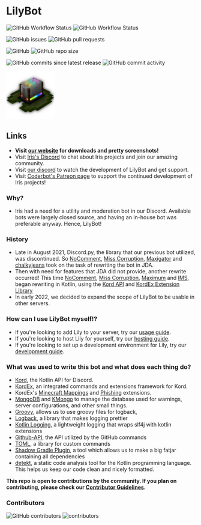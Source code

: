 # LilyBot
![GitHub Workflow Status](https://img.shields.io/github/workflow/status/IrisShaders/LilyBot/Build%20Only?label=Build%20Only)
![GitHub Workflow Status](https://img.shields.io/github/workflow/status/IrisShaders/LilyBot/Build%20&%20Deploy?label=Build%20and%20Deploy)

![GitHub issues](https://img.shields.io/github/issues/IrisShaders/LilyBot?label=Issues)
![GitHub pull requests](https://img.shields.io/github/issues-pr/IrisShaders/LilyBot?label=Pull%20Requests) 

![GitHub](https://img.shields.io/github/license/IrisShaders/LilyBot?label=License)
![GitHub repo size](https://img.shields.io/github/repo-size/IrisShaders/LilyBot?label=Repository%20Size)

![GitHub commits since latest release](https://img.shields.io/github/commits-since/IrisShaders/LilyBot/latest/main?include_prereleases)
![GitHub commit activity](https://img.shields.io/github/commit-activity/w/IrisShaders/LilyBot?label=Commit%20Activity)

<img src="docs/lily-logo-transparent.png" alt="The LilyBot Logo" style="width: 128px"/>

## Links
* **Visit [our website](https://irisshaders.net) for downloads and pretty screenshots!**
* Visit [Iris's Discord](https://discord.gg/hy2329fcTZ) to chat about Iris projects and join our amazing community.
* Visit [our discord](https://discord.gg/hy2329fcTZ) to watch the development of LilyBot and get support.
* Visit [Coderbot's Patreon page](https://www.patreon.com/coderbot)
to support the continued development of Iris projects!

### Why?
* Iris had a need for a utility and moderation bot in our Discord.
Available bots were largely closed source, and having an in-house bot was preferable anyway. Hence, LilyBot!

### History
* Late in August 2021, Discord.py, the library that our previous bot utilized, was discontinued.
So [NoComment](https://github.com/NoComment1105), [Miss Corruption](https://github.com/Miss-Corruption),
[Maxigator](https://github.com/Maxigator) and [chalkyjeans](https://github.com/chalkyjeans)
took on the task of rewriting the bot in JDA.
* Then with need for features that JDA did not provide, another rewrite occurred!
This time [NoComment](https://github.com/NoComment1105), [Miss Corruption](https://github.com/Miss-Corruption),
[Maximum](https://github.com/maximumpower55) and [IMS](https://github.com/IMS212), began rewriting in Kotlin,
using the [Kord API](https://github.com/kordlib/kord) and
[KordEx Extension Library](https://github.com/Kord-Extensions/kord-extensions)
* In early 2022, we decided to expand the scope of LilyBot to be usable in other servers.

### How can I use LilyBot myself!?
* If you're looking to add Lily to your server, try our
[usage guide](https://github.com/IrisShaders/LilyBot/blob/main/docs/usage-guide.md).
* If you're looking to host Lily for yourself, try our
[hosting guide](https://github.com/IrisShaders/LilyBot/blob/main/docs/hosting-guide.md).
* If you're looking to set up a development environment for Lily, try our
[development guide](https://github.com/IrisShaders/LilyBot/blob/main/docs/development-guide.md).

### What was used to write this bot and what does each thing do?
* [Kord](https://github.com/kordlib/kord), the Kotlin API for Discord.
* [KordEx](https://github.com/Kord-Extensions/kord-extensions),
an integrated commands and extensions framework for Kord. 
* KordEx's [Minecraft Mappings](https://github.com/Kord-Extensions/ext-mappings) and
[Phishing](https://github.com/Kord-Extensions/kord-extensions/tree/develop/extra-modules/extra-phishing) extensions.
* [MongoDB](https://www.mongodb.com/) and [KMongo](https://litote.org/kmongo/)
  to manage the database used for warnings, server configurations, and other small things.
* [Groovy](https://www.groovy-lang.org/), allows us to use groovy files for logback, 
* [Logback](https://github.com/qos-ch/logback), a library that makes logging prettier
* [Kotlin Logging](https://github.com/MicroUtils/kotlin-logging),
a lightweight logging that wraps slf4j with kotlin extensions
* [Github-API](https://github.com/hub4j/github-api), the API utilized by the GitHub commands
* [TOML](https://github.com/Jezza/toml), a library for custom commands 
* [Shadow Gradle Plugin](https://github.com/johnrengelman/shadow),
  a tool which allows us to make a big fatjar containing all dependencies
* [detekt](https://detekt.dev/index.html), a static code analysis tool for the Kotlin programming language. This helps 
us keep our code clean and nicely formatted.

**This repo is open to contributions by the community. If you plan on contributing, please check our
[Contributor Guidelines](https://github.com/IrisShaders/LilyBot/blob/main/CONTRIBUTING.md).**

### Contributors
![GitHub contributors](https://img.shields.io/github/contributors/IrisShaders/LilyBot?label=Total%20Contributors)
![contributors](https://contrib.rocks/image?repo=IrisShaders/LilyBot)
